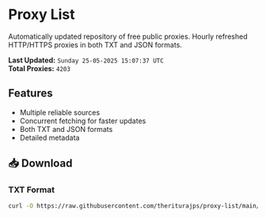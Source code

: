 # Proxy List

Automatically updated repository of free public proxies. Hourly refreshed HTTP/HTTPS proxies in both TXT and JSON formats.

**Last Updated:** `Sunday 25-05-2025 15:07:37 UTC`  
**Total Proxies:** `4203`

## Features
- Multiple reliable sources
- Concurrent fetching for faster updates
- Both TXT and JSON formats
- Detailed metadata

## 📥 Download

### TXT Format
```bash
curl -O https://raw.githubusercontent.com/theriturajps/proxy-list/main/proxies.txt